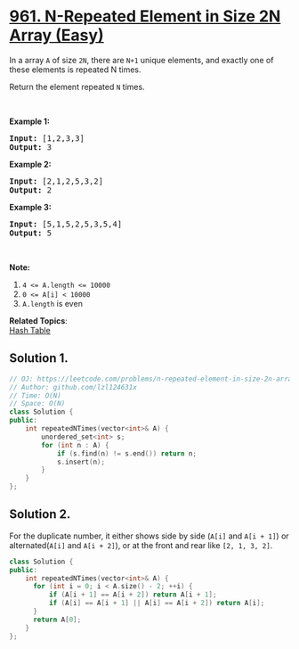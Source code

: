 # [961. N-Repeated Element in Size 2N Array (Easy)](https://leetcode.com/problems/n-repeated-element-in-size-2n-array/)

<p>In a array <code>A</code> of size <code>2N</code>, there are <code>N+1</code> unique elements, and exactly one of these elements is repeated N times.</p>

<p>Return the element repeated <code>N</code> times.</p>

<p>&nbsp;</p>

<ol>
</ol>

<div>
<p><strong>Example 1:</strong></p>

<pre><strong>Input: </strong><span id="example-input-1-1">[1,2,3,3]</span>
<strong>Output: </strong><span id="example-output-1">3</span>
</pre>

<div>
<p><strong>Example 2:</strong></p>

<pre><strong>Input: </strong><span id="example-input-2-1">[2,1,2,5,3,2]</span>
<strong>Output: </strong><span id="example-output-2">2</span>
</pre>

<div>
<p><strong>Example 3:</strong></p>

<pre><strong>Input: </strong><span id="example-input-3-1">[5,1,5,2,5,3,5,4]</span>
<strong>Output: </strong><span id="example-output-3">5</span>
</pre>

<p>&nbsp;</p>

<p><strong>Note:</strong></p>

<ol>
	<li><code>4 &lt;= A.length &lt;= 10000</code></li>
	<li><code>0 &lt;= A[i] &lt; 10000</code></li>
	<li><code>A.length</code> is even</li>
</ol>
</div>
</div>
</div>


**Related Topics**:  
[Hash Table](https://leetcode.com/tag/hash-table/)

## Solution 1.

```cpp
// OJ: https://leetcode.com/problems/n-repeated-element-in-size-2n-array
// Author: github.com/lzl124631x
// Time: O(N)
// Space: O(N)
class Solution {
public:
    int repeatedNTimes(vector<int>& A) {
        unordered_set<int> s;
        for (int n : A) {
            if (s.find(n) != s.end()) return n;
            s.insert(n);
        }
    }
};
```

## Solution 2.

For the duplicate number, it either shows side by side (`A[i]` and `A[i + 1]`) or alternated(`A[i]` and `A[i + 2]`), or at the front and rear like `[2, 1, 3, 2]`.

```cpp
class Solution {
public:
    int repeatedNTimes(vector<int>& A) {
      for (int i = 0; i < A.size() - 2; ++i) {
          if (A[i + 1] == A[i + 2]) return A[i + 1];
          if (A[i] == A[i + 1] || A[i] == A[i + 2]) return A[i];
      }
      return A[0]; 
    }
};
```